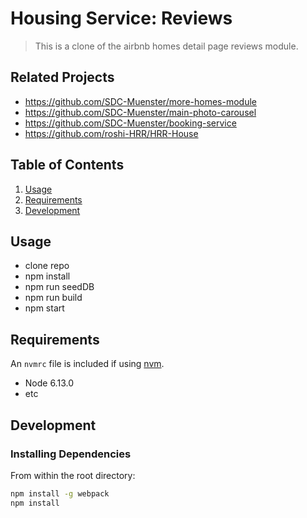 # Housing Service: Reviews

> This is a clone of the airbnb homes detail page reviews module.

## Related Projects

  - https://github.com/SDC-Muenster/more-homes-module
  - https://github.com/SDC-Muenster/main-photo-carousel
  - https://github.com/SDC-Muenster/booking-service
  - https://github.com/roshi-HRR/HRR-House

## Table of Contents

1. [Usage](#Usage)
1. [Requirements](#requirements)
1. [Development](#development)

## Usage

- clone repo
- npm install
- npm run seedDB
- npm run build
- npm start

## Requirements

An `nvmrc` file is included if using [nvm](https://github.com/creationix/nvm).

- Node 6.13.0
- etc

## Development

### Installing Dependencies

From within the root directory:

```sh
npm install -g webpack
npm install
```

